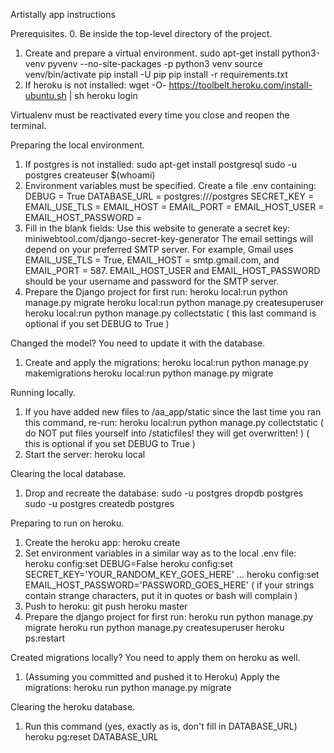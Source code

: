 Artistally app instructions

Prerequisites.
0. Be inside the top-level directory of the project.
1. Create and prepare a virtual environment.
    sudo apt-get install python3-venv
    pyvenv --no-site-packages -p python3 venv
    source venv/bin/activate
    pip install -U pip
    pip install -r requirements.txt
2. If heroku is not installed:
    wget -O- https://toolbelt.heroku.com/install-ubuntu.sh | sh
    heroku login

Virtualenv must be reactivated every time you close and reopen the terminal.

Preparing the local environment.
1. If postgres is not installed:
    sudo apt-get install postgresql
    sudo -u postgres createuser $(whoami)
2. Environment variables must be specified. Create a file .env containing:
    DEBUG = True
    DATABASE_URL = postgres:///postgres
    SECRET_KEY = 
    EMAIL_USE_TLS = 
    EMAIL_HOST = 
    EMAIL_PORT = 
    EMAIL_HOST_USER = 
    EMAIL_HOST_PASSWORD = 
3. Fill in the blank fields:
    Use this website to generate a secret key: miniwebtool.com/django-secret-key-generator
    The email settings will depend on your preferred SMTP server.
    For example, Gmail uses EMAIL_USE_TLS = True, EMAIL_HOST = smtp.gmail.com, and EMAIL_PORT = 587.
    EMAIL_HOST_USER and EMAIL_HOST_PASSWORD should be your username and password for the SMTP server.
5. Prepare the Django project for first run:
    heroku local:run python manage.py migrate
    heroku local:run python manage.py createsuperuser
    heroku local:run python manage.py collectstatic
    ( this last command is optional if you set DEBUG to True )
    
Changed the model? You need to update it with the database.
1. Create and apply the migrations:
    heroku local:run python manage.py makemigrations
    heroku local:run python manage.py migrate
    
Running locally.
1. If you have added new files to /aa_app/static since the last time you ran this command, re-run:
    heroku local:run python manage.py collectstatic
    ( do NOT put files yourself into /staticfiles! they will get overwritten! )
    ( this is optional if you set DEBUG to True )
2. Start the server:
    heroku local
    
Clearing the local database.
1. Drop and recreate the database:
    sudo -u postgres dropdb postgres
    sudo -u postgres createdb postgres
    
Preparing to run on heroku.
1. Create the heroku app:
    heroku create
2. Set environment variables in a similar way as to the local .env file:
    heroku config:set DEBUG=False
    heroku config:set SECRET_KEY='YOUR_RANDOM_KEY_GOES_HERE'
    ...
    heroku config:set EMAIL_HOST_PASSWORD='PASSWORD_GOES_HERE'
    ( if your strings contain strange characters, put it in quotes or bash will complain )
3. Push to heroku:
    git push heroku master
4. Prepare the django project for first run:
    heroku run python manage.py migrate
    heroku run python manage.py createsuperuser
    heroku ps:restart
    
Created migrations locally? You need to apply them on heroku as well.
1. (Assuming you committed and pushed it to Heroku) Apply the migrations:
    heroku run python manage.py migrate
    
Clearing the heroku database.
1. Run this command (yes, exactly as is, don't fill in DATABASE_URL)
    heroku pg:reset DATABASE_URL
